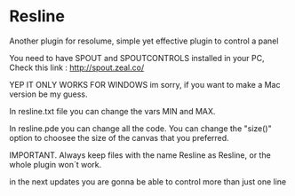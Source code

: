 # Resline
Another plugin for resolume, simple yet effective plugin to control a panel


You need to have SPOUT and SPOUTCONTROLS installed in your PC, 
Check this link : http://spout.zeal.co/ 


YEP IT ONLY WORKS FOR WINDOWS im sorry, if you want to make a Mac version be my guess.

In resline.txt file you can change the vars MIN and MAX. 

In resline.pde you can change all the code. You can change the "size()" option to choosee the size of the canvas that you preferred.

IMPORTANT. Always keep files with the name Resline as Resline, or the whole plugin won´t work.

in the next updates you are gonna be able to control more than just one line
